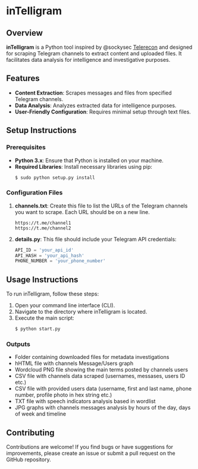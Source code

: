# inTelligram

## Overview
**inTelligram** is a Python tool inspired by @sockysec [Telerecon](https://github.com/sockysec/Telerecon/tree/main) and designed for scraping Telegram channels to extract content and uploaded files. It facilitates data analysis for intelligence and investigative purposes. 

## Features
- **Content Extraction**: Scrapes messages and files from specified Telegram channels.
- **Data Analysis**: Analyzes extracted data for intelligence purposes.
- **User-Friendly Configuration**: Requires minimal setup through text files.

## Setup Instructions

### Prerequisites
- **Python 3.x**: Ensure that Python is installed on your machine.
- **Required Libraries**: Install necessary libraries using pip:
  ```bash
  $ sudo python setup.py install
  ```

### Configuration Files
1. **channels.txt**: Create this file to list the URLs of the Telegram channels you want to scrape. Each URL should be on a new line.
   ```
   https://t.me/channel1
   https://t.me/channel2
   ```

2. **details.py**: This file should include your Telegram API credentials:
   ```python
   API_ID = 'your_api_id'
   API_HASH = 'your_api_hash'
   PHONE_NUMBER = 'your_phone_number'
   ```

## Usage Instructions
To run inTelligram, follow these steps:

1. Open your command line interface (CLI).
2. Navigate to the directory where inTelligram is located.
3. Execute the main script:
   ```bash
   $ python start.py
   ```
### Outputs

- Folder containing downloaded files for metadata investigations
- hHTML file with channels Message/Users graph 
- Wordcloud PNG file showing the main terms posted by channels users
- CSV file with channels data scraped (usernames, messases, users ID etc.)
- CSV file with provided users data (username, first and last name, phone number, profile photo in hex string etc.)
- TXT file with speech indicators analysis based in wordlist
- JPG graphs with channels messages analysis by hours of the day, days of week and timeline

## Contributing
Contributions are welcome! If you find bugs or have suggestions for improvements, please create an issue or submit a pull request on the GitHub repository.

